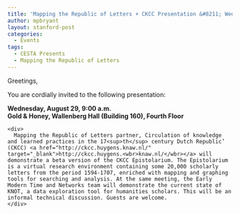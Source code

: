 ```yaml
---
title: 'Mapping the Republic of Letters + CKCC Presentation &#8211; Wed. Aug. 29th at 9am'
author: mpbryant
layout: stanford-post
categories:
  - Events
tags:
  - CESTA Presents
  - Mapping the Republic of Letters
---
```

<div>
  Greetings,</p> <p>
    You are cordially invited to the following presentation:
  </p>
  
  <p>
    <strong>Wednesday, August 29, 9:00 a.m.<br /> Gold & Honey, Wallenberg Hall (Building 160), Fourth Floor</strong></div> <div>
    </div>
    
    <div>
      Mapping the Republic of Letters partner, Circulation of knowledge and learned practices in the 17<sup>th</sup> century Dutch Republic’ (CKCC) <a href="http://ckcc.huygens.knaw.nl/" target="_blank">http://ckcc.huygens.<wbr>knaw.nl/</wbr></a> will demonstrate a beta version of the CKCC Epistolarium. The Epistolarium is a virtual research environment containing some 20,000 scholarly letters from the period 1594-1707, enriched with mapping and graphing tools for searching and analysis. At the same meeting, the Early Modern Time and Networks team will demonstrate the current state of KNOT, a data exploration tool for humanities scholars. This will be an informal technical discussion. Guests are welcome.
    </div>
